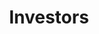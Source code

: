 ---
title: Investors
type: landing

url: "/investors"

sections:
  - block: hero
    content:
      title: SAFE SPACES FOR COLLABORATION,
      subtitle: ON A PLATFORM DESIGNED TO BENEFIT SOCIETY
      image:
        filename:
      cta:
        url: 'https://eu1.hubs.ly/H09PDgC0'
        label: View One Pager
        icon_pack: fas
        icon: file-pdf
    design:
      columns: '1'
      spacing:
        padding: ['60px', '0', '40px', '0']
      background:
        color: rgb(241, 244, 245)

  - block: markdown
    content:
      title: TAKING OFF WITH IMPACT INVESTORS WHO...
      text: |-
        Want to create a better and safer future. While earning 3x-5x returns from a business backed by powerful trends in society.
        [A small "View investor one pager" button]

        **ARE WE HAPPY WITH THE FUTURE OF SOCIETY BEING DRIVEN BY PROFIT-MAXIMIZING BIG TECH?**
        
        Especially given the disruptive power of AI, which is increasing every month.
        
        Are governments agile enough to regulate? Is profit maximization going to stop?
        
        What, then, can we do to help shape the future we want for our kids?
        
        **WE CAN DESIGN TECHNOLOGY TO BENEFIT SOCIETY (#EU TECH)**
        
        - Putting society first, not profits.
        - Using open source, not black boxes.
        - Enabling greater collaboration, not polarization.
        - Creating safety and trust!

  - block: markdown
    content:
      title: THIS IS ALKEMIO
      text: |-
        **Steward-owned**, a company designed for trust. Legally aligned with EU societal goals.
        
        Providing safe digital spaces, with control and trust. Where people and AI work together, solving societal challenges.
        
        Introducing Virtual Contributors, created based on trusted bodies of knowledge and using AI. Ready at all times to contribute expertise, do work, and supercharge your output.
        
        Alkemio offers a SaaS platform for change makers. Beachhead markets are the public sector and education in the Netherlands. **€170k revenue in 2023**.
        
        Aligned with powerful trends in society. Hugely scalable.

  - block: markdown
    content:
      title: LOADING...
      text: |-
        **€1.2 Million raised**  
        **Raising €2-€10 Million to scale...**

        Big tech isn't waiting, let's make this happen together, **now**!

        - **Supercharge collaboration**  
          Enabling SDG 17, the key to making progress on all UN SDGs
        - **To scale Virtual Contributors**  
          Expand AI / sales teams  
          Grow team from 17 to 30+  
          Increase revenue to €1 Million+
        - **Provide inspiration**  
          That we can have a safer digital future

  - block: markdown
    content:
      title: A NEW STYLE OF INVESTMENT OPPORTUNITY
      text: |-
        In line with Alkemio’s choice of Steward-Ownership, some investment features differ from a typical venture capital backed startup. Designed for long-term investors who really care about Alkemio’s purpose.

        - **Guided by stewards**, not shareholders. Stewards hold and control the voting shares to ensure the business is managed to achieve the purpose.
        - Alkemio’s purpose and independence are **legally locked in**. An independent 3rd party holds a special share with a veto right on certain decisions such as a sale or change of the purpose of the company.
        - For **all stakeholders**, not just shareholders. Investor economic returns are capped at levels that provide attractive returns. Excess profits will be used/donated to benefit society. Profit serves purpose.
        - With investor economic returns coming from **dividends** and/or **share repurchase**, instead of a sale of the company.

        Full details of how Alkemio has implemented Steward Ownership legally, please visit our **Alkemio Group structure overview**.

        **Simple setup, easy to scale.** A single share class for all investors, including founders. The capped returns and steward control mean there are no cap table, valuation, or investor voting rights discussions. So management can focus on scaling a very successful business.

  - block: markdown
    content:
      title: THE WHY AND HOW OF THE ECONOMIC RETURNS!
      text: |-
        The capping of economic returns to all investors and staff helps ensure alignment of all parties with the purpose of benefiting society.

        The cap level for early investors starts at 3x-3.5x, depending on timing of investment. From 4 years after the investment date, the outstanding amount payable to an investor will start to accrue at a certain annual rate, such that the effective cap level can increase to 4x-5x.

        **Example:**

        | Year | Year 2-4 | Year 5 | Year 6 | Year 7 | Year 8 |
        |------|----------|--------|--------|--------|--------|
        | Investment amount | €1,000 |
        | Initial dividend entitlement amount | €3,000 |
        | Dividend amount in each year | €0 | €0 | €0 | €200 | €300 | -€500 |
        | Annual increase due to accrual | €0 | €0 | €210 | €211 | €204 | €184 |
        | Outstanding dividend entitlement amount | €3,000 | €3,000 | €3,210 | €3,221 | €3,125 | €2,809 |
        | Effective capped return multiple | 3.0 | 3.0 | 3.2 | 3.4 | 3.6 | 3.8 |

        - A cap of 3x means an investment of €1,000 will create a dividend entitlement for that investor which starts at €3,000.
        - 4 years after the investment date, the outstanding dividend entitlement amount will accrue at an annual rate of 7%.
        - Each year the outstanding dividend entitlement amount will (a) decrease by dividends received and (b) increase at the accrual rate.

        The full mechanism, including issuance of certificates, is described in schedule C of the **Alkemio Holding Shareholders Agreement**.

  - block: markdown
    content:
      title: FOR IMPACT INVESTORS
      text: |-
        Join us in scaling a business backed by powerful trends in society.

        Big tech isn’t waiting, let’s make it happen together, **now**!

        **Get in touch with Neil Smyth, CEO**  
        **neil@alkem.io**

        **TRUSTED BY**
        City of The Hague  
        GovTechNL  
        Digicampus  
        VNG  
        Dutch Societal Innovation Hub  
        VU Amsterdam

        **"Working together requires trust, in each other but also in the digital platform being used”** - City of The Hague

  - block: hero
    content:
      title: 
      image:
        filename:
      cta:
        url: 'https://eu1.hubs.ly/H06kZ0d0'
        label: Interested in investing?
        icon_pack: fas
        icon: euro-sign
      cta_alt:
        url: 'mailto: neil@alkem.io'
        label: Do well and do good
    design:
      columns: '2'
      spacing:
        padding: ['60px', '0', '40px', '0']
      background:
        color: white

  - block: markdown
    content:
      title: Disclaimer
      subtitle: The information provided here is for general informational purposes only and should not be considered as investment or business advice. 
      text: |-
        Any investment or business decisions made based on this information are at your own risk.
    design:
      columns: '1'

---